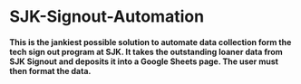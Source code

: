 # SJK-Signout-Automation
#### This is the jankiest possible solution to automate data collection form the tech sign out program at SJK. It takes the outstanding loaner data from SJK Signout and deposits it into a Google Sheets page. The user must then format the data. 

